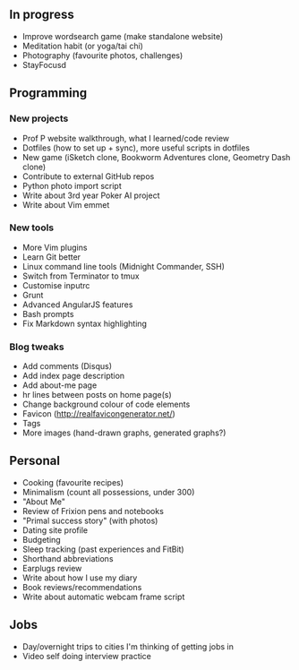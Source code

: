 ## In progress

- Improve wordsearch game (make standalone website)
- Meditation habit (or yoga/tai chi)
- Photography (favourite photos, challenges)
- StayFocusd 

## Programming

### New projects

- Prof P website walkthrough, what I learned/code review
- Dotfiles (how to set up + sync), more useful scripts in dotfiles
- New game (iSketch clone, Bookworm Adventures clone, Geometry Dash clone)
- Contribute to external GitHub repos
- Python photo import script
- Write about 3rd year Poker AI project
- Write about Vim emmet

### New tools

- More Vim plugins
- Learn Git better
- Linux command line tools (Midnight Commander, SSH)
- Switch from Terminator to tmux
- Customise inputrc
- Grunt
- Advanced AngularJS features
- Bash prompts
- Fix Markdown syntax highlighting 

### Blog tweaks

- Add comments (Disqus)
- Add index page description
- Add about-me page
- hr lines between posts on home page(s)
- Change background colour of code elements
- Favicon (http://realfavicongenerator.net/)
- Tags
- More images (hand-drawn graphs, generated graphs?)

## Personal

- Cooking (favourite recipes)
- Minimalism (count all possessions, under 300)
- "About Me"
- Review of Frixion pens and notebooks
- "Primal success story" (with photos)
- Dating site profile
- Budgeting 
- Sleep tracking (past experiences and FitBit)
- Shorthand abbreviations
- Earplugs review
- Write about how I use my diary
- Book reviews/recommendations 
- Write about automatic webcam frame script

## Jobs

- Day/overnight trips to cities I'm thinking of getting jobs in
- Video self doing interview practice
